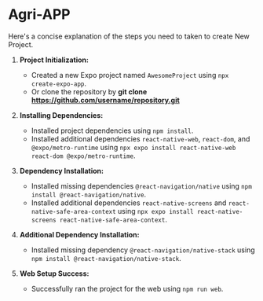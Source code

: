 # Agri-APP

Here's a concise explanation of the steps you need to taken to create New Project.


1. **Project Initialization:**
   - Created a new Expo project named `AwesomeProject` using `npx create-expo-app`.
   - Or clone the repository by **git clone https://github.com/username/repository.git**

2. **Installing Dependencies:**
   - Installed project dependencies using `npm install`.
   - Installed additional dependencies `react-native-web`, `react-dom`, and `@expo/metro-runtime` using `npx expo install react-native-web react-dom @expo/metro-runtime`.

3. **Dependency Installation:**
   - Installed missing dependencies `@react-navigation/native` using `npm install @react-navigation/native`.
   - Installed additional dependencies `react-native-screens` and `react-native-safe-area-context` using `npx expo install react-native-screens react-native-safe-area-context`.
     
4. **Additional Dependency Installation:**
   - Installed missing dependency `@react-navigation/native-stack` using `npm install @react-navigation/native-stack`.

5. **Web Setup Success:**
   - Successfully ran the project for the web using `npm run web`.

